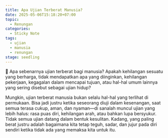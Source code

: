 ```yaml
---
title: Apa Ujian Terberat Manusia?
date: 2025-05-06T15:18:20+07:00
topic:
  - Renungan
categories: 
  - Sticky Note
tags:
  - ujian
  - manusia
  - renungan
stage: seedling
---
```


🤔 Apa sebenarnya ujian terberat bagi manusia? Apakah kehilangan sesuatu yang berharga, tidak mendapatkan apa yang diinginkan, kehilangan pekerjaan, kegagalan dalam mencapai tujuan, atau hal-hal umum lainnya yang sering disebut sebagai ujian hidup?

Mungkin, ujian terberat manusia bukan selalu hal-hal yang terlihat di permukaan. Bisa jadi justru ketika seseorang diuji dalam kesenangan, saat semua terasa cukup, aman, dan nyaman—di sanalah muncul ujian yang lebih halus: rasa puas diri, kehilangan arah, atau bahkan lupa bersyukur. Tidak semua ujian datang dalam bentuk kesulitan. Kadang, yang paling berat justru adalah bagaimana kita tetap teguh, sadar, dan jujur pada diri sendiri ketika tidak ada yang memaksa kita untuk itu.